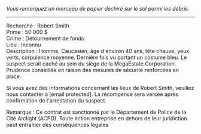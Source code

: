 _Vous remarquez un morceau de papier déchiré sur le sol parmi les débris._

---

Recherché : Robert Smith  
Prime : 50 000 $  
Crime : Détournement de fonds  
Lieu : Inconnu  
Description : Homme, Caucasien, âge d'environ 40 ans, tête chauve, yeux verts, corpulence moyenne. Dernière fois vu portant un costume bleu. Le suspect serait caché au sein du siège de la MegaEstate Corporation. Prudence conseillée en raison des mesures de sécurité renforcées en place.

Si vous avez des informations concernant les lieux de Robert Smith, veuillez nous contacter à [email protected]. La récompense sera versée après confirmation de l'arrestation du suspect.

Remarque : Ce contrat est sanctionné par le Département de Police de la Cité Arclight (ACPD). Toute action entreprise en dehors de leur juridiction peut entraîner des conséquences légales
